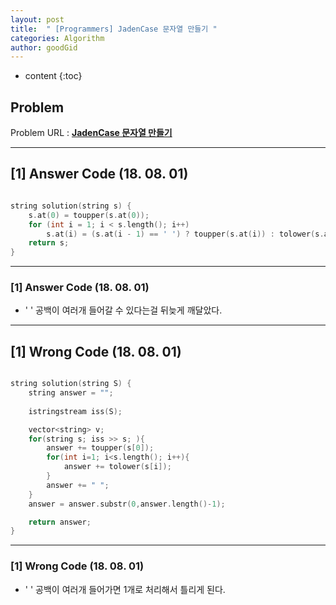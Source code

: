 ```yaml
---
layout: post
title:  " [Programmers] JadenCase 문자열 만들기 "
categories: Algorithm
author: goodGid
---
```

* content
{:toc}


## Problem 
Problem URL : **[JadenCase 문자열 만들기](https://programmers.co.kr/learn/courses/30/lessons/12951)**

---

## [1] Answer Code (18. 08. 01)

``` cpp

string solution(string s) {
    s.at(0) = toupper(s.at(0));
    for (int i = 1; i < s.length(); i++)
        s.at(i) = (s.at(i - 1) == ' ') ? toupper(s.at(i)) : tolower(s.at(i));
    return s;
}
```

---

### [1] Answer Code (18. 08. 01)

* ' ' 공백이 여러개 들어갈 수 있다는걸 뒤늦게 깨달았다.

---

## [1] Wrong Code (18. 08. 01)

``` cpp

string solution(string S) {
    string answer = "";
    
    istringstream iss(S);

    vector<string> v;
    for(string s; iss >> s; ){
        answer += toupper(s[0]);
        for(int i=1; i<s.length(); i++){
            answer += tolower(s[i]);
        }
        answer += " ";
    }
    answer = answer.substr(0,answer.length()-1);

    return answer;
}
```

---

### [1] Wrong Code (18. 08. 01)

* ' ' 공백이 여러개 들어가면 1개로 처리해서 틀리게 된다.



